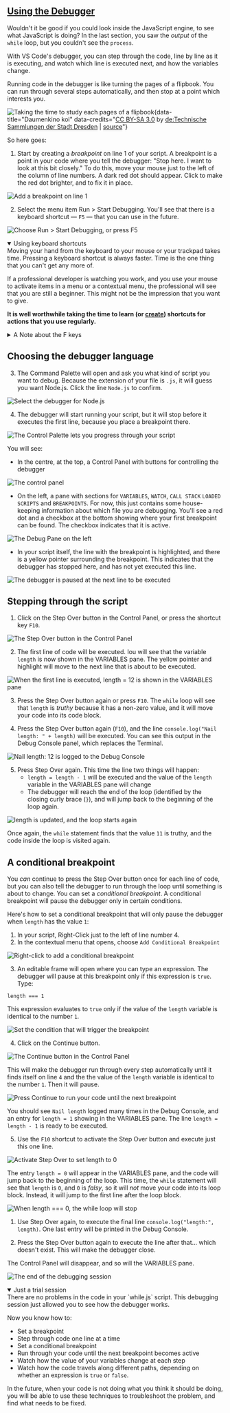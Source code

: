 <!-- Using the Debugger -->
<section
  id="using-the-debugger"
  aria-labelledby="using-the-debugger"
  data-item="Using the Debugger"
>
  <h2><a href="#using-the-debugger">Using the Debugger</a></h2>
  
Wouldn't it be good if you could look inside the JavaScript engine, to see what JavaScript is doing? In the last section, you saw the _output_ of the `while` loop, but you couldn't see the `process`.

With VS Code's debugger, you can step through the code, line by line as it is executing, and watch which line is executed next, and how the variables change.

Running code in the debugger is like turning the pages of a flipbook. You can run through several steps automatically, and then stop at a point which interests you.

![Taking the time to study each pages of a flipbook](images/flipbook.webp){data-title="Daumenkino kol" data-credits="[CC BY-SA 3.0](https://creativecommons.org/licenses/by-sa/3.0/deed.en) by [ de:Technische Sammlungen der Stadt Dresden](https://de.wikipedia.org/wiki/Technische_Sammlungen_der_Stadt_Dresden) | [source](https://commons.wikimedia.org/wiki/File:Daumenkino_kol.jpg)"}

So here goes:
 
1. Start by creating a _breakpoint_ on line 1 of your script. A breakpoint is a point in your code where you tell the debugger: "Stop here. I want to look at this bit closely." To do this, move your mouse just to the left of the column of line numbers. A dark red dot should appear. Click to make the red dot brighter, and to fix it in place.

![Add a breakpoint on line 1](images/AddBreakpoint.webp)

2. Select the menu item Run > Start Debugging. You'll see that there is a keyboard shortcut — `F5` — that you can use in the future.

![Choose Run > Start Debugging, or press F5](images/StartDebugging.webp)

<details class="tip" open>
<summary>Using keyboard shortcuts</summary>
Moving your hand from the keyboard to your mouse or your trackpad takes time. Pressing a keyboard shortcut is always faster. Time is the one thing that you can't get any more of. 

If a professional developer is watching you work, and you use your mouse to activate items in a menu or a contextual menu, the professional will see that you are still a beginner. This might not be the impression that you want to give.

**It is well worthwhile taking the time to learn (or [create](https://code.visualstudio.com/docs/getstarted/keybindings)) shortcuts for actions that you use regularly.**

</details>

<details class="trouble">
<summary>A Note about the F keys </summary>
It may be that when you press `F5`, instead of starting VS Code's debugger, you trigger a media action, like switching your microphone on or off, or making the screen darker or brighter. In this case, you may need to press the `fn` key at the same time.

The `fn` key is usually at the bottom left corner of your keyboard, but this is not always true.

![The `fn` key may be anywhere on your keyboard ](images/FNKey.webp){data-title="fn key" data-credits="[CC BY-SA 4.0](https://creativecommons.org/licenses/by-sa/4.0/deed.en) by [LucaCV](https://commons.wikimedia.org/wiki/File:%22Windows-Key%22,_Win8-Version.jpg) | [CC BY 2.0](https://creativecommons.org/licenses/by/2.0/) by [
Blake Patterson](https://www.flickr.com/photos/blakespot/2384302595)
"}

It is usually possible to toggle the function and media keys, so that you don't have to press `fn` each time. The technique for doing this depends on your computer and your operating system. You can [search on Google](https://www.google.com/search?q=toggle+fn+key+lock+YOUR_OPERATING_SYSTEM_HERE) for a technique that will work for you.

</details>

## Choosing the debugger language

3. The Command Palette will open and ask you what kind of script you want to debug. Because the extension of your file is `.js`, it will guess you want Node.js. Click the line `Node.js` to confirm.

![Select the debugger for Node.js](images/SelectNodeJS.webp)

4. The debugger will start running your script, but it will stop before it executes the first line, because you place a breakpoint there.

![The Control Palette lets you progress through your script](images/StepOver.webp)

You will see:

* In the centre, at the top, a Control Panel with buttons for controlling the debugger

![The control panel](images/ControlPanel.webp)

* On the left, a pane with sections for `VARIABLES`, `WATCH`, `CALL STACK` `LOADED SCRIPTS` and `BREAKPOINTS`. For now, this just contains some house-keeping information about which file you are debugging. You'll see a red dot and a checkbox at the bottom showing where your first breakpoint can be found. The checkbox indicates that it is active.

![The Debug Pane on the left](images/DebugPane.webp)

* In your script itself, the line with the breakpoint is highlighted, and there is a yellow pointer surrounding the breakpoint. This indicates that the debugger has stopped here, and has not yet executed this line.

![The debugger is paused at the next line to be executed](images/lineToBeExecuted.webp)

## Stepping through the script

1. Click on the Step Over button in the Control Panel, or press the shortcut key `F10`.

![The Step Over button in the Control Panel](images/StepOverButton.webp)

2. The first line of code will be executed. Iou will see that the variable `length` is now shown in the VARIABLES pane. The yellow pointer and highlight will move to the next line that is about to be executed.

![When the first line is executed, `length = 12` is shown in the VARIABLES pane](images/lengthSetTo12.webp)

3. Press the Step Over button again or press `F10`. The `while` loop will see that `length` is _truthy_ because it has a non-zero value, and it will move your code into its code block.

4. Press the Step Over button again (`F10`), and the line `console.log("Nail length: " + length)` will be executed. You can see this output in the Debug Console panel, which replaces the Terminal.

![`Nail length: 12` is logged to the Debug Console](images/lengthLogged.webp)

5. Press Step Over again. This time the line two things will happen:
   * `length = length - 1` will be executed and the value of the `length` variable in the VARIABLES pane will change
   * The debugger will reach the end of the loop (identified by the closing curly brace (`}`), and will jump back to the beginning of the loop again.
  
![`length` is updated, and the loop starts again](images/looping.webp)

Once again, the `while` statement finds that the value `11` is truthy, and the code inside the loop is visited again.

## A conditional breakpoint

You _can_ continue to press the Step Over button once for each line of code, but you can also tell the debugger to run through the loop until something is about to change. You can set a _conditional breakpoint_. A conditional breakpoint will pause the debugger only in certain conditions.

Here's how to set a conditional breakpoint that will only pause the debugger when `length` has the value `1`:

1. In your script, Right-Click just to the left of line number 4.
2. In the contextual menu that opens, choose `Add Conditional Breakpoint`

![Right-click to add a conditional breakpoint](images/ConditionalBreakpoint.webp)

3. An editable frame will open where you can type an expression. The debugger will pause at this breakpoint only if this expression is `true`. Type:

```tex-w
length === 1
```

This expression evaluates to `true` only if the value of the `length` variable is identical to the number `1`.

![Set the condition that will trigger the breakpoint](images/SetTheCondition.webp)

4. Click on the Continue button.

![The Continue button in the Control Panel](images/ContinueButton.webp)

This will make the debugger run through every step automatically until it finds itself on line `4` and the the value of the `length` variable is identical to the number `1`. Then it will pause.

![Press Continue to run your code until the next breakpoint](images/ContinueToNextBreakpoint.webp)

You should see `Nail length` logged many times in the Debug Console, and an entry for `length = 1` showing in the VARIABLES pane. The line `length = length - 1` is ready to be executed.

5. Use the `F10` shortcut to activate the Step Over button and execute just this one line.

![Activate Step Over to set `length` to `0`](images/lengthIsZero.webp)

The entry `length = 0` will appear in the VARIABLES pane, and the code will jump back to the beginning of the loop. This time, the `while` statement will see that `length` is `0`, and `0` is _falsy_, so it will _not_ move your code into its loop block. Instead, it will jump to the first line after the loop block.

![When `length === 0`, the `while` loop will stop](images/LeaveLoop.webp)

1. Use Step Over again, to execute the final line `console.log("length:", length)`. One last entry will be printed in the Debug Console.
 
2. Press the Step Over button again to execute the line after that... which doesn't exist. This will make the debugger close.

The Control Panel will disappear, and so will the VARIABLES pane.

![The end of the debugging session](images/DebuggerClosed.webp)

<details class="pivot" open>
<summary>Just a trial session</summary>
There are no problems in the code in your `while.js` script. This debugging session just allowed you to see how the debugger works.

Now you know how to:

* Set a breakpoint
* Step through code one line at a time
* Set a conditional breakpoint
* Run through your code until the next breakpoint becomes active
* Watch how the value of your variables change at each step
* Watch how the code travels along different paths, depending on whether an expression is `true` or `false`.

In the future, when your code is not doing what you think it should be doing, you will be able to use these techniques to troubleshoot the problem, and find what needs to be fixed.

</details>
</section>
